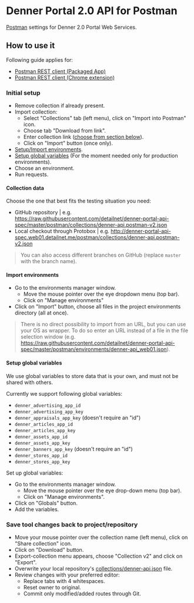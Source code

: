 # Denner Portal 2.0 API for Postman
[Postman](https://www.getpostman.com/) settings for Denner 2.0 Portal Web Services.

## How to use it
Following guide applies for:

- [Postman REST client (Packaged App)](https://www.getpostman.com/)
- [Postman REST client (Chrome extension)](https://chrome.google.com/webstore/detail/postman-rest-client/fdmmgilgnpjigdojojpjoooidkmcomcm)

### Initial setup
 
- Remove collection if already present.
- Import collection:
  - Select "Collections" tab (left menu), click on "Import into Postman" icon.
  - Choose tab "Download from link".
  - Enter collection link ([choose from section below](#collection-data)).
  - Click on "Import" button (once only).
- [Setup/Import environments](#import-environments).
- [Setup global variables](#setup-global-variables) (For the moment needed only for production environments).
- Choose an environment.
- Run requests.

#### Collection data

Choose the one that best fits the testing situation you need:

- GitHub repository | e.g. https://raw.githubusercontent.com/detailnet/denner-portal-api-spec/master/postman/collections/denner-api.postman-v2.json
- Local checkout through Protobox | e.g. http://denner-portal-api-spec.web01.detailnet.me/postman/collections/denner-api.postman-v2.json

> You can also access different branches on GitHub (replace `master` with the branch name).

#### Import environments

- Go to the environments manager window.
  - Move the mouse pointer over the eye dropdown menu (top bar).
  - Click on "Manage environments"
- Click on "Import" button, choose all files in the project environments directory (all at once).

> There is no direct possibility to import from an URL, but you can use your OS as wrapper. 
> To do so enter an URL instead of a file in the file selection window (e.g. https://raw.githubusercontent.com/detailnet/denner-portal-api-spec/master/postman/environments/denner-api_web01.json).

#### Setup global variables

We use global variables to store data that is your own, and must not be shared with others.

Currently we support following global variables:

- `denner_advertising_app_id`
- `denner_advertising_app_key`
- `denner_appraisals_app_key` (doesn't require an "id")
- `denner_articles_app_id`
- `denner_articles_app_key`
- `denner_assets_app_id`
- `denner_assets_app_key`
- `denner_banners_app_key` (doesn't require an "id")
- `denner_stores_app_id`
- `denner_stores_app_key`

Set up global variables:

- Go to the environments manager window.
  - Move the mouse pointer over the eye drop-down menu (top bar).
  - Click on "Manage environments".
- Click on "Globals" button.
- Add the variables.

### Save tool changes back to project/repository

- Move your mouse pointer over the collection name (left menu), click on "Share collection" icon.
- Click on "Download" button.
- Export-collection menu appears, choose "Collection v2" and click on "Export".
- Overwrite your local repository's [collections/denner-api.json](collections/denner-api.json) file.
- Review changes with your preferred editor:
  - Replace tabs with 4 whitespaces.
  - Reset owner to original.
  - Commit only modified/added routes through Git.
